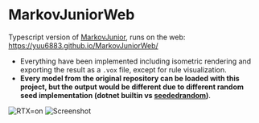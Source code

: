 # MarkovJuniorWeb
Typescript version of [MarkovJunior](https://github.com/mxgmn/MarkovJunior), runs on the web: https://yuu6883.github.io/MarkovJuniorWeb/
- Everything have been implemented including isometric rendering and exporting the result as a `.vox` file, except for rule visualization.
- **Every model from the original repository can be loaded with this project, but the output would be different due to different random seed implementation (dotnet builtin vs [seededrandom](https://www.npmjs.com/package/seedrandom))**.

![RTX=on](https://user-images.githubusercontent.com/38842891/176314516-db9d3cbf-46c0-4856-bf1f-67e9e390a76c.png)
![Screenshot](https://user-images.githubusercontent.com/38842891/176066503-87998266-7b66-4be3-9060-6c295f778935.png)

